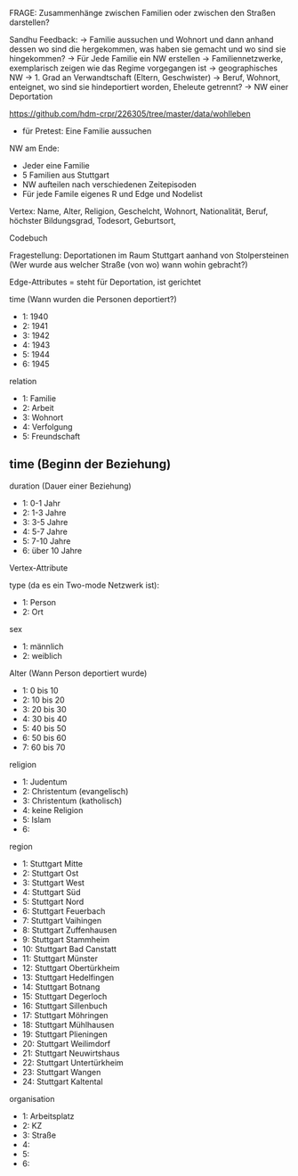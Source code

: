 FRAGE: Zusammenhänge zwischen Familien oder zwischen den Straßen darstellen?

Sandhu Feedback: 
-> Familie aussuchen und Wohnort und dann anhand dessen wo sind die hergekommen, was haben sie gemacht und wo sind sie hingekommen?
-> Für Jede Familie ein NW erstellen
-> Familiennetzwerke, exemplarisch zeigen wie das Regime vorgegangen ist
-> geographisches NW 
-> 1. Grad an Verwandtschaft (Eltern, Geschwister)
-> Beruf, Wohnort, enteignet, wo sind sie hindeportiert worden, Eheleute getrennt?
-> NW einer Deportation

https://github.com/hdm-crpr/226305/tree/master/data/wohlleben

- für Pretest: Eine Familie aussuchen 

NW am Ende:
- Jeder eine Familie 
- 5 Familien aus Stuttgart
- NW aufteilen nach verschiedenen Zeitepisoden
- Für jede Famile eigenes R und Edge und Nodelist 

Vertex: Name, Alter, Religion, Geschelcht, Wohnort, Nationalität, Beruf, höchster Bildungsgrad, Todesort, Geburtsort, 


Codebuch 

Fragestellung: Deportationen im Raum Stuttgart aanhand von Stolpersteinen (Wer wurde aus welcher Straße (von wo) wann wohin gebracht?)

Edge-Attributes
= steht für Deportation, ist gerichtet

time (Wann wurden die Personen deportiert?)
- 1: 1940
- 2: 1941
- 3: 1942
- 4: 1943
- 5: 1944
- 6: 1945

relation
- 1: Familie
- 2: Arbeit
- 3: Wohnort
- 4: Verfolgung
- 5: Freundschaft

time (Beginn der Beziehung)
- 

duration (Dauer einer Beziehung)
- 1: 0-1 Jahr
- 2: 1-3 Jahre
- 3: 3-5 Jahre
- 4: 5-7 Jahre
- 5: 7-10 Jahre
- 6: über 10 Jahre


Vertex-Attribute

type (da es ein Two-mode Netzwerk ist):
- 1: Person
- 2: Ort

sex
- 1: männlich
- 2: weiblich

Alter (Wann Person deportiert wurde)
- 1: 0 bis 10
- 2: 10 bis 20 
- 3: 20 bis 30
- 4: 30 bis 40
- 5: 40 bis 50
- 6: 50 bis 60
- 7: 60 bis 70

religion 
- 1: Judentum
- 2: Christentum (evangelisch)
- 3: Christentum (katholisch)
- 4: keine Religion
- 5: Islam
- 6: 

region
- 1: Stuttgart Mitte
- 2: Stuttgart Ost
- 3: Stuttgart West
- 4: Stuttgart Süd
- 5: Stuttgart Nord
- 6: Stuttgart Feuerbach
- 7: Stuttgart Vaihingen
- 8: Stuttgart Zuffenhausen
- 9: Stuttgart Stammheim
- 10: Stuttgart Bad Canstatt
- 11: Stuttgart Münster
- 12: Stuttgart Obertürkheim
- 13: Stuttgart Hedelfingen
- 14: Stuttgart Botnang
- 15: Stuttgart Degerloch
- 16: Stuttgart Sillenbuch
- 17: Stuttgart Möhringen
- 18: Stuttgart Mühlhausen
- 19: Stuttgart Plieningen
- 20: Stuttgart Weilimdorf
- 21: Stuttgart Neuwirtshaus 
- 22: Stuttgart Untertürkheim
- 23: Stuttgart Wangen
- 24: Stuttgart Kaltental

organisation
- 1: Arbeitsplatz
- 2: KZ
- 3: Straße
- 4: 
- 5: 
- 6: 
